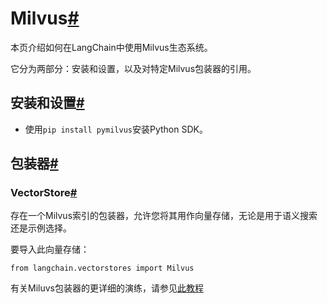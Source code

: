 

Milvus[#](#milvus "Permalink to this headline")
===============================================

本页介绍如何在LangChain中使用Milvus生态系统。

它分为两部分：安装和设置，以及对特定Milvus包装器的引用。

安装和设置[#](#installation-and-setup "Permalink to this headline")
--------------------------------------------------------------

* 使用`pip install pymilvus`安装Python SDK。

包装器[#](#wrappers "Permalink to this headline")
----------------------------------------------

### VectorStore[#](#vectorstore "Permalink to this headline")

存在一个Milvus索引的包装器，允许您将其用作向量存储，无论是用于语义搜索还是示例选择。

要导入此向量存储：

```
from langchain.vectorstores import Milvus

```

有关Miluvs包装器的更详细的演练，请参见[此教程](../modules/indexes/vectorstores/examples/milvus)

